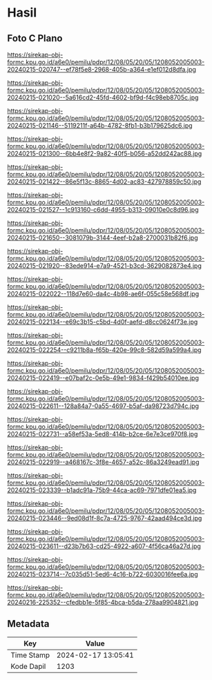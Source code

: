 # Hasil

## Foto C Plano

https://sirekap-obj-formc.kpu.go.id/a6e0/pemilu/pdpr/12/08/05/20/05/1208052005003-20240215-020747--ef78f5e8-2968-405b-a364-e1ef012d8dfa.jpg

https://sirekap-obj-formc.kpu.go.id/a6e0/pemilu/pdpr/12/08/05/20/05/1208052005003-20240215-021020--5a616cd2-45fd-4602-bf9d-f4c98eb8705c.jpg

https://sirekap-obj-formc.kpu.go.id/a6e0/pemilu/pdpr/12/08/05/20/05/1208052005003-20240215-021146--5119211f-a64b-4782-8fb1-b3b179625dc6.jpg

https://sirekap-obj-formc.kpu.go.id/a6e0/pemilu/pdpr/12/08/05/20/05/1208052005003-20240215-021300--6bb4e8f2-9a82-40f5-b056-a52dd242ac88.jpg

https://sirekap-obj-formc.kpu.go.id/a6e0/pemilu/pdpr/12/08/05/20/05/1208052005003-20240215-021422--86e5f13c-8865-4d02-ac83-427978859c50.jpg

https://sirekap-obj-formc.kpu.go.id/a6e0/pemilu/pdpr/12/08/05/20/05/1208052005003-20240215-021527--1c913160-c6dd-4955-b313-09010e0c8d96.jpg

https://sirekap-obj-formc.kpu.go.id/a6e0/pemilu/pdpr/12/08/05/20/05/1208052005003-20240215-021650--3081079b-3144-4eef-b2a8-2700031b82f6.jpg

https://sirekap-obj-formc.kpu.go.id/a6e0/pemilu/pdpr/12/08/05/20/05/1208052005003-20240215-021920--83ede914-e7a9-4521-b3cd-3629082873e4.jpg

https://sirekap-obj-formc.kpu.go.id/a6e0/pemilu/pdpr/12/08/05/20/05/1208052005003-20240215-022022--118d7e60-da4c-4b98-ae6f-055c58e568df.jpg

https://sirekap-obj-formc.kpu.go.id/a6e0/pemilu/pdpr/12/08/05/20/05/1208052005003-20240215-022134--e69c3b15-c5bd-4d0f-aefd-d8cc0624f73e.jpg

https://sirekap-obj-formc.kpu.go.id/a6e0/pemilu/pdpr/12/08/05/20/05/1208052005003-20240215-022254--c9211b8a-f65b-420e-99c8-582d59a599a4.jpg

https://sirekap-obj-formc.kpu.go.id/a6e0/pemilu/pdpr/12/08/05/20/05/1208052005003-20240215-022419--e07baf2c-0e5b-49e1-9834-f429b54010ee.jpg

https://sirekap-obj-formc.kpu.go.id/a6e0/pemilu/pdpr/12/08/05/20/05/1208052005003-20240215-022611--128a84a7-0a55-4697-b5af-da98723d794c.jpg

https://sirekap-obj-formc.kpu.go.id/a6e0/pemilu/pdpr/12/08/05/20/05/1208052005003-20240215-022731--a58ef53a-5ed8-414b-b2ce-6e7e3ce970f8.jpg

https://sirekap-obj-formc.kpu.go.id/a6e0/pemilu/pdpr/12/08/05/20/05/1208052005003-20240215-022919--a468167c-3f8e-4657-a52c-86a3249ead91.jpg

https://sirekap-obj-formc.kpu.go.id/a6e0/pemilu/pdpr/12/08/05/20/05/1208052005003-20240215-023339--b1adc91a-75b9-44ca-ac69-7971dfe01ea5.jpg

https://sirekap-obj-formc.kpu.go.id/a6e0/pemilu/pdpr/12/08/05/20/05/1208052005003-20240215-023446--9ed08d1f-8c7a-4725-9767-42aad494ce3d.jpg

https://sirekap-obj-formc.kpu.go.id/a6e0/pemilu/pdpr/12/08/05/20/05/1208052005003-20240215-023611--d23b7b63-cd25-4922-a607-4f56ca46a27d.jpg

https://sirekap-obj-formc.kpu.go.id/a6e0/pemilu/pdpr/12/08/05/20/05/1208052005003-20240215-023714--7c035d51-5ed6-4c16-b722-6030016fee6a.jpg

https://sirekap-obj-formc.kpu.go.id/a6e0/pemilu/pdpr/12/08/05/20/05/1208052005003-20240216-225352--cfedbb1e-5f85-4bca-b5da-278aa9904821.jpg


## Metadata

| Key        | Value               |
| ---------- | ------------------- |
| Time Stamp | 2024-02-17 13:05:41 |
| Kode Dapil | 1203                |



